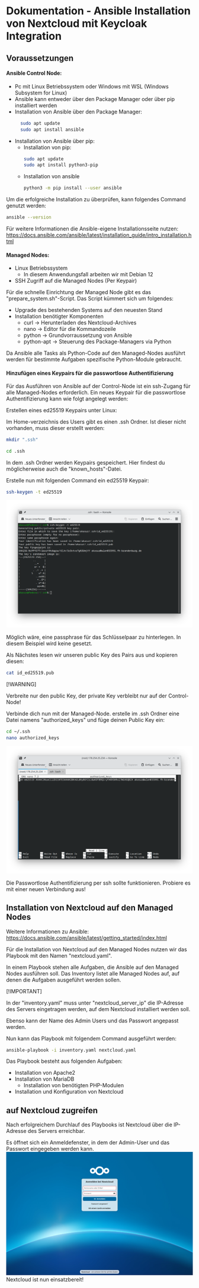 # Dokumentation - Ansible Installation von Nextcloud mit Keycloak Integration

## Voraussetzungen

#### Ansible Control Node:
- Pc mit Linux Betriebssystem oder Windows mit WSL (Windows Subsystem for Linux)
- Ansible kann entweder über den Package Manager oder über pip installiert werden
- Installation von Ansible über den Package Manager:
  ```bash
    sudo apt update
    sudo apt install ansible
    ```
- Installation von Ansible über pip:
  - Installation von pip:
    ```bash
    sudo apt update
    sudo apt install python3-pip
    ```
  - Installation von ansible
    ```bash
    python3 -m pip install --user ansible
    ```

Um die erfolgreiche Installation zu überprüfen, kann folgendes Command genutzt werden:
```bash
ansible --version
```

Für weitere Informationen die Ansible-eigene Installationsseite nutzen:
https://docs.ansible.com/ansible/latest/installation_guide/intro_installation.html
      
  

#### Managed Nodes:
- Linux Betriebssystem
  - In diesem Anwendungsfall arbeiten wir mit Debian 12
- SSH Zugriff auf die Managed Nodes (Per Keypair)

Für die schnelle Einrichtung der Managed Node gibt es das "prepare_system.sh"-Script.
Das Script kümmert sich um folgendes:
- Upgrade des bestehenden Systems auf den neuesten Stand
- Installation benötigter Komponenten
  - curl → Herunterladen des Nextcloud-Archives
  - nano → Editor für die Kommandozeile
  - python → Grundvorraussetzung von Ansible
  - python-apt → Steuerung des Package-Managers via Python

Da Ansible alle Tasks als Python-Code auf den Managed-Nodes ausführt werden für bestimmte Aufgaben
spezifische Python-Module gebraucht.

#### Hinzufügen eines Keypairs für die passwortlose Authentifizierung

Für das Ausführen von Ansible auf der Control-Node ist ein ssh-Zugang für alle Managed-Nodes erforderlich.
Ein neues Keypair für die passwortlose Authentifizierung kann wie folgt angelegt werden:

Erstellen eines ed25519 Keypairs unter Linux:

Im Home-verzeichnis des Users gibt es einen .ssh Ordner. Ist dieser nicht vorhanden, muss dieser erstellt werden:
```bash
mkdir ".ssh"
```
```bash
cd .ssh
```

In dem .ssh Ordner werden Keypairs gespeichert. Hier findest du möglicherweise auch die "known_hosts"-Datei.

Erstelle nun mit folgenden Command ein ed25519 Keypair:
```bash
ssh-keygen -t ed25519
```
![ssh-keygen.png](Pictures/ssh-keygen.png)

Möglich wäre, eine passphrase für das Schlüsselpaar zu hinterlegen. In diesem Beispiel wird keine gesetzt.

Als Nächstes lesen wir unseren public Key des Pairs aus und kopieren diesen:

```bash
cat id_ed25519.pub
```

[!WARNING]

Verbreite nur den public Key, der private Key verbleibt nur auf der Control-Node!

Verbinde dich nun mit der Managed-Node.
erstelle im .ssh Ordner eine Datei namens "authorized_keys" und füge deinen Public Key ein:
```bash
cd ~/.ssh
nano authorized_keys
```
![authorized_keys.png](Pictures/authorized_keys.png)

Die Passwortlose Authentifizierung per ssh sollte funktionieren.
Probiere es mit einer neuen Verbindung aus!

## Installation von Nextcloud auf den Managed Nodes

Weitere Informationen zu Ansible:
https://docs.ansible.com/ansible/latest/getting_started/index.html

Für die Installation von Nextcloud auf den Managed Nodes nutzen wir das Playbook 
mit den Namen "nextcloud.yaml".

In einem Playbook stehen alle Aufgaben, die Ansible auf den Managed Nodes ausführen soll.
Das Inventory listet alle Managed Nodes auf, auf denen die Aufgaben ausgeführt werden sollen.

[!IMPORTANT]

In der "inventory.yaml" muss unter "nextcloud_server_ip" die IP-Adresse des Servers eingetragen werden, auf dem Nextcloud installiert werden soll.

Ebenso kann der Name des Admin Users und das Passwort angepasst werden.

Nun kann das Playbook mit folgendem Command ausgeführt werden:
```bash
ansible-playbook -i inventory.yaml nextcloud.yaml
```

Das Playbook besteht aus folgenden Aufgaben:
- Installation von Apache2
- Installation von MariaDB
  - Installation von benötigten PHP-Modulen
- Installation und Konfiguration von Nextcloud

## auf Nextcloud zugreifen

Nach erfolgreichem Durchlauf des Playbooks ist Nextcloud über die IP-Adresse des Servers erreichbar.

Es öffnet sich ein Anmeldefenster, in dem der Admin-User und das Passwort eingegeben werden kann.
![nextcloud.png](Pictures/nextcloud.png)
Nextcloud ist nun einsatzbereit!
